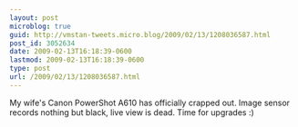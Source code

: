 ```yaml
---
layout: post
microblog: true
guid: http://vmstan-tweets.micro.blog/2009/02/13/1208036587.html
post_id: 3052634
date: 2009-02-13T16:18:39-0600
lastmod: 2009-02-13T16:18:39-0600
type: post
url: /2009/02/13/1208036587.html
---
```

My wife's Canon PowerShot A610 has officially crapped out. Image sensor records nothing but black, live view is dead. Time for upgrades :)
